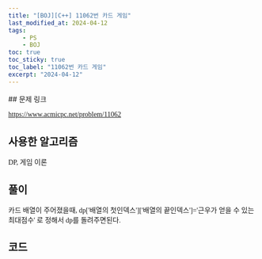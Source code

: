 ```yaml
---
title: "[BOJ][C++] 11062번 카드 게임"
last_modified_at: 2024-04-12
tags:
    - PS
    - BOJ
toc: true
toc_sticky: true
toc_label: "11062번 카드 게임"
excerpt: "2024-04-12"
---
```


<style>
  .font-style {
    font-family: "TheJamsil5Bold";
    font-style: normal;
    font-size: 1em;
    font-weight: 100;
  }
</style>
<p style="font-size:1.2em"> </p>
## 문제 링크

[<span class="font-style">https://www.acmicpc.net/problem/11062</span>](https://www.acmicpc.net/problem/11062)

## 사용한 알고리즘

<p class="font-style"> DP, 게임 이론 </p>

## 풀이

<p class="font-style"> 카드 배열이 주어졌을때, dp['배열의 첫인덱스']['배열의 끝인덱스']='근우가 얻을 수 있는 최대점수' 로 정해서 dp를 돌려주면된다. </p>

## 코드

<div class="my-gist">
  <script src="https://gist.github.com/nanowater/6b35ec3dec3bee4ebbc74425a6f0aff1.js"></script>
</div>
